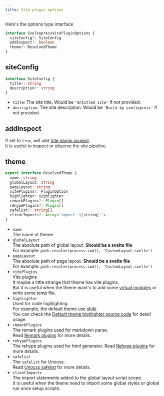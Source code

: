 ```yaml
---
title: Vite plugin options
---
```


Here's the options type interface

```ts
interface SveltepressVitePluginOptions {
  siteConfig?: SiteConfig
  addInspect?: boolean
  theme?: ResolvedTheme
}
```

## siteConfig

```ts
interface SiteConfig {
  title?: string
  description?: string
}
```

* `title`: The site title. Would be `'Untitled site'` if not provided.
* `description`: The site description. Would be `'Build by sveltepress'` if not provided.

## addInspect

If set to `true`, will add [Vite plugin inspect](https://github.com/antfu/vite-plugin-inspect).   
It is useful to inspect or observe the vite pipeline.

## theme

```ts
export interface ResolvedTheme {
  name: string
  globalLayout: string
  pageLayout: string
  vitePlugins?: PluginOption
  highlighter: Highlighter
  remarkPlugins?: Plugin[]
  rehypePlugins?: Plugin[]
  safelist?: string[]
  clientImports?: Array<`import '${string}'`>
}
```

* `name`   
  The name of theme
* `globalLayout`  
  The absolute path of global layout. **Should be a svelte file**  
  For example: `path.resolve(process.cwd(), 'CustomLayout.svelte')`
* `pageLayout`  
  The absolute path of page layout. **Should be a svelte file**  
  For example: `path.resolve(process.cwd(), 'CustomLayout.svelte')`
* `vitePlugins`  
  Vite plugins  
  It maybe a little strange that theme has vite plugins.  
  But it is useful when the theme want's to add some [virtual modules](https://vitejs.dev/guide/api-plugin.html#virtual-modules-convention) or write some temp file. 
* `highlighter`  
  Used for code highlighting.  
  For example, the default theme use [shiki](https://github.com/shikijs/shiki).  
  You can check the [Default theme highlighter source code](https://github.com/Blackman99/sveltepress/blob/256c1abe6be51d37fa1ff5f9148368207c47a7ae/packages/theme-default/src/markdown/highlighter.ts) for detail usage.
* `remarkPlugins`  
  The remark plugins used for markdown parse.  
  Read [Remark plugins](https://github.com/remarkjs/remark#plugins) for more details. 
* `rehypePlugins`  
  The rehype plugins used for html generator.
  Read [Rehype plugins](https://github.com/rehypejs/rehype#plugins) for more details.
* `safelist`  
  The `safelist` for Unocss.  
  Read [Unocss safelist](https://github.com/unocss/unocss#safelist) for more details.
* `clientImports`  
  The import statements added to the global layout script scope.  
  It is useful when the theme need to import some global styles or global run once setup scripts.